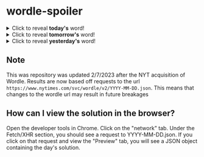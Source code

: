 # wordle-spoiler

<details>
  <summary>Click to reveal <b>today's</b> word!</summary>
  <br>
  <b> zebra </b>
</details>

<details>
  <summary>Click to reveal <b>tomorrow's</b> word!</summary>
  <br>
  <b> buddy </b>
</details>

<details>
  <summary>Click to reveal <b>yesterday's</b> word!</summary>
  <br>
  <b> drove </b>
</details>

## Note
This was repository was updated 2/7/2023 after the NYT acquisition of Wordle. Results are now based off requests to the url `https://www.nytimes.com/svc/wordle/v2/YYYY-MM-DD.json`. This means that changes to the wordle url may result in future breakages

## How can I view the solution in the browser?
Open the developer tools in Chrome. Click on the "network" tab. Under the Fetch/XHR section, you should see a request to YYYY-MM-DD.json. If you click on that request and view the "Preview" tab, you will see a JSON object containing the day's solution.